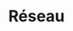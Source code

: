 ---
title: "Réseau"
category: Linux
subcategory: Réseau
layout: category
permalink: /docs/linux/reseau/
---